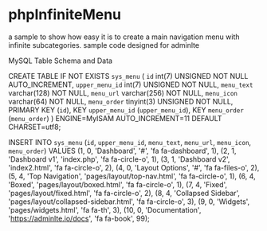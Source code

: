 # phpInfiniteMenu
a sample to show how easy it is to create a main navigation menu with infinite subcategories. 
sample code designed for adminlte

MySQL Table Schema and Data

CREATE TABLE IF NOT EXISTS `sys_menu` (
  `id` int(7) UNSIGNED NOT NULL AUTO_INCREMENT,
  `upper_menu_id` int(7) UNSIGNED NOT NULL,
  `menu_text` varchar(128) NOT NULL,
  `menu_url` varchar(256) NOT NULL,
  `menu_icon` varchar(64) NOT NULL,
  `menu_order` tinyint(3) UNSIGNED NOT NULL,
  PRIMARY KEY (`id`),
  KEY `upper_menu_id` (`upper_menu_id`),
  KEY `menu_order` (`menu_order`)
) ENGINE=MyISAM AUTO_INCREMENT=11 DEFAULT CHARSET=utf8;

INSERT INTO `sys_menu` (`id`, `upper_menu_id`, `menu_text`, `menu_url`, `menu_icon`, `menu_order`) VALUES
(1, 0, 'Dashboard', '#', 'fa fa-dashboard', 1),
(2, 1, 'Dashboard v1', 'index.php', 'fa fa-circle-o', 1),
(3, 1, 'Dashboard v2', 'index2.html', 'fa fa-circle-o', 2),
(4, 0, 'Layout Options', '#', 'fa fa-files-o', 2),
(5, 4, 'Top Navigation', 'pages/layout/top-nav.html', 'fa fa-circle-o', 1),
(6, 4, 'Boxed', 'pages/layout/boxed.html', 'fa fa-circle-o', 1),
(7, 4, 'Fixed', 'pages/layout/fixed.html', 'fa fa-circle-o', 2),
(8, 4, 'Collapsed Sidebar', 'pages/layout/collapsed-sidebar.html', 'fa fa-circle-o', 3),
(9, 0, 'Widgets', 'pages/widgets.html', 'fa fa-th', 3),
(10, 0, 'Documentation', 'https://adminlte.io/docs', 'fa fa-book', 99);
